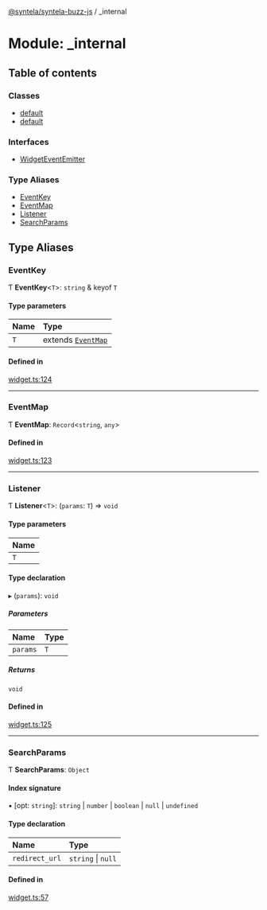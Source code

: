 [@syntela/syntela-buzz-js](../README.md) / \_internal

# Module: \_internal

## Table of contents

### Classes

- [default](../classes/internal.default.md)
- [default](../classes/internal.default-1.md)

### Interfaces

- [WidgetEventEmitter](../interfaces/internal.WidgetEventEmitter.md)

### Type Aliases

- [EventKey](internal.md#eventkey)
- [EventMap](internal.md#eventmap)
- [Listener](internal.md#listener)
- [SearchParams](internal.md#searchparams)

## Type Aliases

### EventKey

Ƭ **EventKey**\<`T`\>: `string` & keyof `T`

#### Type parameters

| Name | Type |
| :------ | :------ |
| `T` | extends [`EventMap`](internal.md#eventmap) |

#### Defined in

[widget.ts:124](https://github.com/syntela/syntela-buzz-js/blob/main/src/widget.ts#L124)

___

### EventMap

Ƭ **EventMap**: `Record`\<`string`, `any`\>

#### Defined in

[widget.ts:123](https://github.com/syntela/syntela-buzz-js/blob/main/src/widget.ts#L123)

___

### Listener

Ƭ **Listener**\<`T`\>: (`params`: `T`) => `void`

#### Type parameters

| Name |
| :------ |
| `T` |

#### Type declaration

▸ (`params`): `void`

##### Parameters

| Name | Type |
| :------ | :------ |
| `params` | `T` |

##### Returns

`void`

#### Defined in

[widget.ts:125](https://github.com/syntela/syntela-buzz-js/blob/main/src/widget.ts#L125)

___

### SearchParams

Ƭ **SearchParams**: `Object`

#### Index signature

▪ [opt: `string`]: `string` \| `number` \| `boolean` \| ``null`` \| `undefined`

#### Type declaration

| Name | Type |
| :------ | :------ |
| `redirect_url` | `string` \| ``null`` |

#### Defined in

[widget.ts:57](https://github.com/syntela/syntela-buzz-js/blob/main/src/widget.ts#L57)
